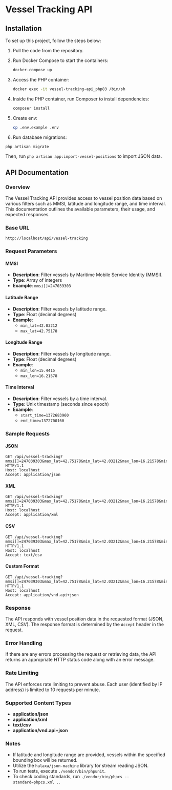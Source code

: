 # Vessel Tracking API

## Installation

To set up this project, follow the steps below:

1. Pull the code from the repository.
2. Run Docker Compose to start the containers:

   ```bash
   docker-compose up
   ```

3. Access the PHP container:

   ```bash
   docker exec -it vessel-tracking-api_php83 /bin/sh
   ```

4. Inside the PHP container, run Composer to install dependencies:

   ```bash
   composer install
   ```

5. Create env:
   
    ```bash
   cp .env.example .env
   ```
   
6.  Run database migrations:

   ```bash
   php artisan migrate
   ```

   Then, run `php artisan app:import-vessel-positions` to import JSON data.

## API Documentation

### Overview

The Vessel Tracking API provides access to vessel position data based on various filters such as MMSI, latitude and longitude range, and time interval. This documentation outlines the available parameters, their usage, and expected responses.

### Base URL

```
http://localhost/api/vessel-tracking
```

### Request Parameters

#### MMSI
- **Description**: Filter vessels by Maritime Mobile Service Identity (MMSI).
- **Type**: Array of integers
- **Example**: `mmsi[]=247039303`

#### Latitude Range
- **Description**: Filter vessels by latitude range.
- **Type**: Float (decimal degrees)
- **Example**:
   - `min_lat=42.03212`
   - `max_lat=42.75178`

#### Longitude Range
- **Description**: Filter vessels by longitude range.
- **Type**: Float (decimal degrees)
- **Example**:
   - `min_lon=15.4415`
   - `max_lon=16.21578`

#### Time Interval
- **Description**: Filter vessels by a time interval.
- **Type**: Unix timestamp (seconds since epoch)
- **Example**:
   - `start_time=1372683960`
   - `end_time=1372700160`

### Sample Requests

#### JSON

```http
GET /api/vessel-tracking?mmsi[]=247039303&max_lat=42.75178&min_lat=42.03212&max_lon=16.21578&min_lon=15.4415&start_time=1372683960&end_time=1372700160 HTTP/1.1
Host: localhost
Accept: application/json
```

#### XML

```http
GET /api/vessel-tracking?mmsi[]=247039303&max_lat=42.75178&min_lat=42.03212&max_lon=16.21578&min_lon=15.4415&start_time=1372683960&end_time=1372700160 HTTP/1.1
Host: localhost
Accept: application/xml
```

#### CSV

```http
GET /api/vessel-tracking?mmsi[]=247039303&max_lat=42.75178&min_lat=42.03212&max_lon=16.21578&min_lon=15.4415&start_time=1372683960&end_time=1372700160 HTTP/1.1
Host: localhost
Accept: text/csv
```

#### Custom Format

```http
GET /api/vessel-tracking?mmsi[]=247039303&max_lat=42.75178&min_lat=42.03212&max_lon=16.21578&min_lon=15.4415&start_time=1372683960&end_time=1372700160 HTTP/1.1
Host: localhost
Accept: application/vnd.api+json
```

### Response

The API responds with vessel position data in the requested format (JSON, XML, CSV). The response format is determined by the `Accept` header in the request.

### Error Handling

If there are any errors processing the request or retrieving data, the API returns an appropriate HTTP status code along with an error message.

### Rate Limiting

The API enforces rate limiting to prevent abuse. Each user (identified by IP address) is limited to 10 requests per minute.

### Supported Content Types

- **application/json**
- **application/xml**
- **text/csv**
- **application/vnd.api+json**

### Notes

- If latitude and longitude range are provided, vessels within the specified bounding box will be returned.
- Utilize the `halaxa/json-machine` library for stream reading JSON.
- To run tests, execute `./vendor/bin/phpunit`.
- To check coding standards, run `./vendor/bin/phpcs --standard=phpcs.xml .`.



